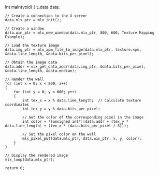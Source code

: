 int	main(void)
{
	t_data	data;

	// Create a connection to the X server
	data.mlx_ptr = mlx_init();

	// Create a window
	data.win_ptr = mlx_new_window(data.mlx_ptr, 800, 600, Texture Mapping Example);

	// Load the texture image
	data.img_ptr = mlx_xpm_file_to_image(data.mlx_ptr, texture.xpm, &data.line_length, &data.bits_per_pixel);

	// Obtain the image data
	data.addr = mlx_get_data_addr(data.img_ptr, &data.bits_per_pixel, &data.line_length, &data.endian);

	// Render the wall
	for (int x = 0; x < 800; x++)
	{
		for (int y = 0; y < 600; y++)
		{
			int tex_x = x % data.line_length;  // Calculate texture coordinates
			int tex_y = y % data.bits_per_pixel;

			// Get the color of the corresponding pixel in the image
			int color = *(unsigned int*)(data.addr + (tex_y * data.line_length) + (tex_x * (data.bits_per_pixel / 8)));

			// Set the pixel color on the wall
			mlx_pixel_put(data.mlx_ptr, data.win_ptr, x, y, color);
		}
	}

	// Display the rendered image
	mlx_loop(data.mlx_ptr);

	return 0;

